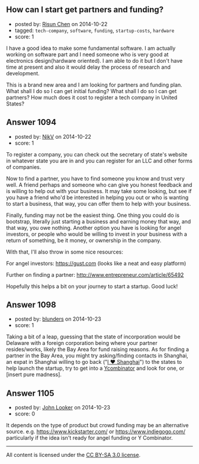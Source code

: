 ## How can I start get partners and funding?

- posted by: [Risun Chen](https://stackexchange.com/users/2283967/risun-chen) on 2014-10-22
- tagged: `tech-company`, `software`, `funding`, `startup-costs`, `hardware`
- score: 1

I have a good idea to make some fundamental software.
I am actually working on software part and I need someone who is very good at electronics design(hardware oriented). 
I am able to do it but I don't have time at present and also it would delay the process of research and development. 

This is a brand new area and I am looking for partners and funding plan.
What shall I do so I can get initial funding?
What shall I do so I can get partners?
How much does it cost to register a tech company in United States?



## Answer 1094

- posted by: [NikV](https://stackexchange.com/users/5018095/nikv) on 2014-10-22
- score: 1

To register a company, you can check out the secretary of state's website in whatever state you are in and you can register for an LLC and other forms of companies. 

Now to find a partner, you have to find someone you know and trust very well. A friend perhaps and someone who can give you honest feedback and is willing to help out with your business. It may take some looking, but see if you have a friend who'd be interested in helping you out or who is wanting to start a business, that way, you can offer them to help with your business.

Finally, funding may not be the easiest thing. One thing you could do is bootstrap, literally just starting a business and earning money that way, and that way, you owe nothing. Another option you have is looking for angel investors, or people who would be willing to invest in your business with a return of something, be it money, or ownership in the company.

With that, I'll also throw in some nice resources:

For angel investors: https://gust.com (looks like a neat and easy platform)

Further on finding a partner: http://www.entrepreneur.com/article/65492

Hopefully this helps a bit on your journey to start a startup. Good luck!


## Answer 1098

- posted by: [blunders](https://stackexchange.com/users/216182/blunders) on 2014-10-23
- score: 1

Taking a bit of a leap, guessing that the state of incorporation would be Delaware with a foreign corporation being where your partner resides/works, likely the Bay Area for fund raising reasons. As for finding a partner in the Bay Area, you might try asking/finding contacts in Shanghai, an expat in Shanghai willing to go back ("[I ❤ Shanghai](http://www.iloveshanghailounge.com/)") to the states to help launch the startup, try to get into a [Ycombinator](https://www.ycombinator.com) and look for one, or [insert pure madness].



## Answer 1105

- posted by: [John Looker](https://stackexchange.com/users/5196682/john-looker) on 2014-10-23
- score: 0

It depends on the type of product but crowd funding may be an alternative source. e.g. https://www.kickstarter.com/ or https://www.indiegogo.com/ particularly if the idea isn't ready for angel funding or Y Combinator.



---

All content is licensed under the [CC BY-SA 3.0 license](https://creativecommons.org/licenses/by-sa/3.0/).
